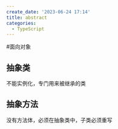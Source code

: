 ```yaml
---
create_date: '2023-06-24 17:14'
title: abstract
categories:
  - TypeScript
---
```


#面向对象
## 抽象类
不能实例化，专门用来被继承的类
## 抽象方法
没有方法体，必须在抽象类中，子类必须重写